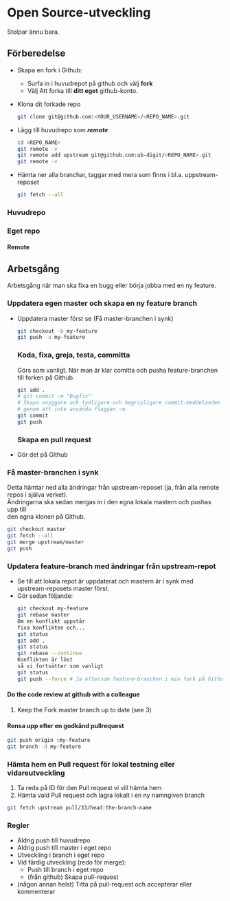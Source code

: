 # Open Source-utveckling

Stolpar ännu bara.

## Förberedelse

* Skapa en fork i Github:

  * Surfa in i huvudrepot på github och välj **fork**
  * Välj Att forka till **ditt eget** github-konto.

* Klona dit forkade repo

  ```bash
  git clone git@github.com:<YOUR_USERNAME>/<REPO_NAME>.git
  ```

* Lägg till huvudrepo som _**remote**_

  ```bash
  cd <REPO_NAME>
  git remote -v
  git remote add upstream git@github.com:ub-digit/<REPO_NAME>.git
  git remote -v
  ```

* Hämta ner alla branchar, taggar med mera som finns i bl.a. uppstream-reposet

  ```bash
  git fetch --all
  ```

### Huvudrepo

### Eget repo

#### Remote

## Arbetsgång

Arbetsgång när man ska fixa en bugg eller börja jobba med en ny feature.

### Uppdatera egen master och skapa en ny feature branch

* Uppdatera master först se \(Få master-branchen i synk\)
  ```bash
  git checkout -b my-feature
  git push -u my-feature
  ```

  ### Koda, fixa, greja, testa, committa

  Görs som vanligt. När man är klar comitta och pusha feature-branchen till forken på Github.
  ```bash
  git add .
  # git commit -m "Bugfix"
  # Skapa snyggare och tydligare och begripligare commit-meddelanden
  # genom att inte använda flaggan -m.
  git commit
  git push
  ```

  ### Skapa en pull request
* Gör det på Github

### Få master-branchen i synk

Detta hämtar ned alla ändringar från upstream-reposet \(ja, från alla remote repos i själva verket\).  
Ändringarna ska sedan mergas in i den egna lokala mastern och pushas upp till  
den egna klonen på Github.

```bash
git checkout master
git fetch --all
git merge upstream/master
git push
```

### Updatera feature-branch med ändringar från upstream-repot

* Se till att lokala repot är uppdaterat och mastern är i synk med upstream-reposets master först.
* Gör sedan följande:
  ```bash
  git checkout my-feature
  git rebase master
  Om en konflikt uppstår
  fixa konflikten och...
  git status
  git add .
  git status
  git rebase --continue
  Konflikten är löst
  så vi fortsätter som vanligt
  git status
  git push --force # Ja eftersom feature-branchen i min fork på Github är förlegad och i osynk måste vi tvinga mha --force
  ```

#### Do the code review at github with a colleague

1. Keep the Fork master branch up to date \(see 3\)

#### Rensa upp efter en godkänd pullrequest

```bash
git push origin :my-feature
git branch -d my-feature
```

### Hämta hem en Pull request för lokal testning eller vidareutveckling

1. Ta reda på ID för den Pull request vi vill hämta hem
2. Hämta vald Pull request och lagra lokalt i en ny namngiven branch

```bash
git fetch upstream pull/33/head:the-branch-name
```

### Regler

* Aldrig push till huvudrepo
* Aldrig push till master i eget repo
* Utveckling i branch i eget repo
* Vid färdig utveckling \(redo för merge\):
  * Push till branch i eget repo
  * \(från github\) Skapa pull-request
* \(någon annan helst\) Titta på pull-request och accepterar eller kommenterar



